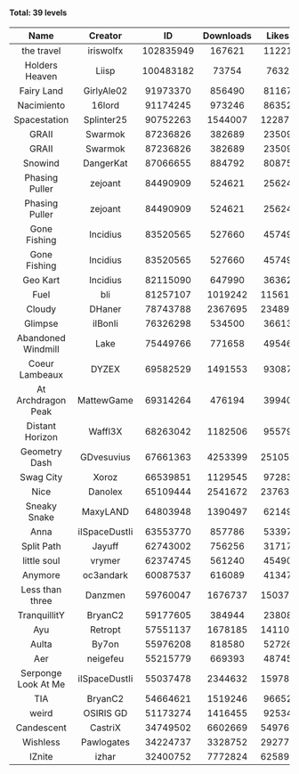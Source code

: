 #### Total: 39 levels

| Name | Creator | ID | Downloads | Likes |
|:---:|:---:|:---:|:---:|:---:|
| the travel | iriswolfx | 102835949 | 167621 | 11221
| Holders Heaven | Liisp | 100483182 | 73754 | 7632
| Fairy Land | GirlyAle02 | 91973370 | 856490 | 81167
| Nacimiento | 16lord | 91174245 | 973246 | 86352
| Spacestation | Splinter25 | 90752263 | 1544007 | 122876
| GRAII | Swarmok | 87236826 | 382689 | 23509
| GRAII | Swarmok | 87236826 | 382689 | 23509
| Snowind | DangerKat | 87066655 | 884792 | 80875
| Phasing Puller | zejoant | 84490909 | 524621 | 25624
| Phasing Puller | zejoant | 84490909 | 524621 | 25624
| Gone Fishing | Incidius | 83520565 | 527660 | 45749
| Gone Fishing | Incidius | 83520565 | 527660 | 45749
| Geo Kart | Incidius | 82115090 | 647990 | 36362
| Fuel | bli | 81257107 | 1019242 | 115617
| Cloudy | DHaner | 78743788 | 2367695 | 234899
| Glimpse | iIBonIi | 76326298 | 534500 | 36613
| Abandoned Windmill | Lake | 75449766 | 771658 | 49546
| Coeur Lambeaux | DYZEX | 69582529 | 1491553 | 93087
| At Archdragon Peak | MattewGame | 69314264 | 476194 | 39940
| Distant Horizon | Waffl3X | 68263042 | 1182506 | 95579
| Geometry Dash | GDvesuvius | 67661363 | 4253399 | 251058
| Swag City | Xoroz | 66539851 | 1129545 | 97283
| Nice | Danolex | 65109444 | 2541672 | 237633
| Sneaky Snake | MaxyLAND | 64803948 | 1390497 | 62149
| Anna | iISpaceDustIi | 63553770 | 857786 | 53397
| Split Path | Jayuff | 62743002 | 756256 | 31717
| little soul | vrymer | 62374745 | 561240 | 45490
| Anymore | oc3andark | 60087537 | 616089 | 41347
| Less than three | Danzmen | 59760047 | 1676737 | 150375
| TranquillitY | BryanC2 | 59177605 | 384944 | 23808
| Ayu | Retropt | 57551137 | 1678185 | 141105
| Aulta | By7on | 55976208 | 818580 | 52726
| Aer | neigefeu | 55215779 | 669393 | 48745
| Serponge Look At Me | iISpaceDustIi | 55037478 | 2344632 | 159787
|  TIA | BryanC2 | 54664621 | 1519246 | 96652
| weird | OSIRIS GD | 51173274 | 1416455 | 92534
| Candescent | CastriX | 34749502 | 6602669 | 549763
| Wishless | Pawlogates | 34224737 | 3328752 | 292770
| IZnite | izhar | 32400752 | 7772824 | 625897
